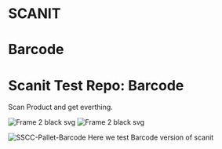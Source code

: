# SCANIT
# Barcode
<h1>Scanit Test Repo: Barcode</h1>
Scan Product and get everthing.

![Frame 2 black svg](https://user-images.githubusercontent.com/100410283/182405899-ed1c9831-6be8-4f73-8c55-515db48d1454.svg)
![Frame 2 black svg](https://user-images.githubusercontent.com/100410283/182419745-b3548709-4d7f-4ed3-916b-97a62fdec997.svg)

![SSCC-Pallet-Barcode](https://user-images.githubusercontent.com/100410283/182419832-b63cb063-cf07-495b-a20e-8f7c44ccc197.jpg)
Here we test Barcode version of scanit

